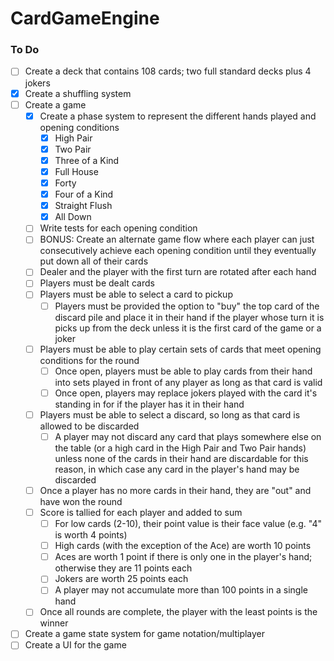 # CardGameEngine

### To Do
- [ ] Create a deck that contains 108 cards; two full standard decks plus 4 jokers
- [x] Create a shuffling system
- [ ] Create a game
    - [x] Create a phase system to represent the different hands played and opening conditions
        - [x] High Pair
        - [x] Two Pair
        - [x] Three of a Kind
        - [x] Full House
        - [x] Forty
        - [x] Four of a Kind
        - [x] Straight Flush
        - [x] All Down
    - [ ] Write tests for each opening condition
    - [ ] BONUS: Create an alternate game flow where each player can just consecutively achieve each opening condition until they eventually put down all of their cards
    - [ ] Dealer and the player with the first turn are rotated after each hand
    - [ ] Players must be dealt cards
    - [ ] Players must be able to select a card to pickup
        - [ ] Players must be provided the option to "buy" the top card of the discard pile and place it in their hand if the player whose turn it is picks up from the deck unless it is the first card of the game or a joker
    - [ ] Players must be able to play certain sets of cards that meet opening conditions for the round
        - [ ] Once open, players must be able to play cards from their hand into sets played in front of any player as long as that card is valid
        - [ ] Once open, players may replace jokers played with the card it's standing in for if the player has it in their hand
    - [ ] Players must be able to select a discard, so long as that card is allowed to be discarded
        - [ ] A player may not discard any card that plays somewhere else on the table (or a high card in the High Pair and Two Pair hands) unless none of the cards in their hand are discardable for this reason, in which case any card in the player's hand may be discarded
    - [ ] Once a player has no more cards in their hand, they are "out" and have won the round
    - [ ] Score is tallied for each player and added to sum
        - [ ] For low cards (2-10), their point value is their face value (e.g. "4" is worth 4 points)
        - [ ] High cards (with the exception of the Ace) are worth 10 points
        - [ ] Aces are worth 1 point if there is only one in the player's hand; otherwise they are 11 points each
        - [ ] Jokers are worth 25 points each
        - [ ] A player may not accumulate more than 100 points in a single hand
    - [ ] Once all rounds are complete, the player with the least points is the winner
- [ ] Create a game state system for game notation/multiplayer
- [ ] Create a UI for the game
